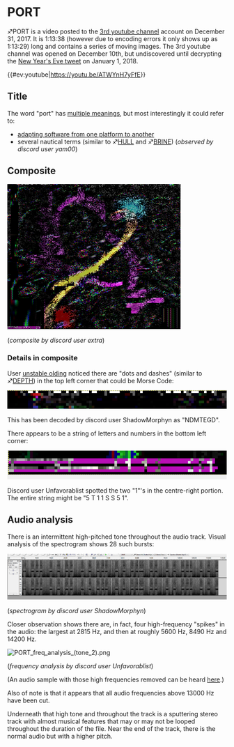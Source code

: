 # PORT

♐PORT is a video posted to the [3rd youtube channel](3rd_youtube_channel "wikilink") account on December 31, 2017.
It is 1:13:38 (however due to encoding errors it only shows up as
1:13:29) long and contains a series of moving images. The 3rd youtube
channel was opened on December 10th, but undiscovered until decrypting
the [New Year's Eve tweet](NYE_tweet "wikilink") on January 1, 2018.

{{\#ev:youtube|<https://youtu.be/ATWYnH7yFfE>}}

## Title

The word "port" has [multiple meanings](https://en.wikipedia.org/wiki/Port_\(disambiguation\)), but
most interestingly it could refer to:

  - [adapting software from one platform to another](https://en.wikipedia.org/wiki/Porting)
  - several nautical terms (similar to ♐[HULL](HULL "wikilink") and
    ♐[BRINE](BRINE "wikilink")) (*observed by discord user yam00*)

## Composite

![PORT\_composite\_398\_width.png](PORT_composite_398_width.png)

(*composite by discord user extra*)

### Details in composite

User [unstable olding](unstable_olding "wikilink") noticed there are
"dots and dashes" (similar to ♐[DEPTH](DEPTH "wikilink")) in the top
left corner that could be Morse Code:

![PORT\_composite\_-\_top\_left\_corner\_zoomed\_in.png](PORT_composite_-_top_left_corner_zoomed_in.png)

This has been decoded by discord user ShadowMorphyn as "NDMTEGD".

There appears to be a string of letters and numbers in the bottom left
corner:

![PORT\_composite\_-\_bottom\_left\_corner\_zoomed\_in.png](PORT_composite_-_bottom_left_corner_zoomed_in.png)

Discord user Unfavorablist spotted the two "1"'s in the centre-right
portion. The entire string might be "5 T 1 1 S S 5 1".

## Audio analysis

There is an intermittent high-pitched tone throughout the audio track.
Visual analysis of the spectrogram shows 28 such bursts:

![BWSpectro\_by\_sm.png](BWSpectro_by_sm.png "BWSpectro_by_sm.png")

(*spectrogram by discord user ShadowMorphyn*)

Closer observation shows there are, in fact, four high-frequency
"spikes" in the audio: the largest at 2815 Hz, and then at roughly 5600
Hz, 8490 Hz and 14200 Hz.

![PORT\_freq\_analysis\_(tone\_2).png](PORT_freq_analysis_\(tone_2\).png
"PORT_freq_analysis_(tone_2).png")

(*frequency analysis by discord user Unfavorablist*)

(An audio sample with those high frequencies removed can be heard
[here](https://clyp.it/0pvvwt0g).)

Also of note is that it appears that all audio frequencies above 13000
Hz have been cut.

Underneath that high tone and throughout the track is a sputtering
stereo track with almost musical features that may or may not be looped
throughout the duration of the file. Near the end of the track, there is
the normal audio but with a higher pitch.

